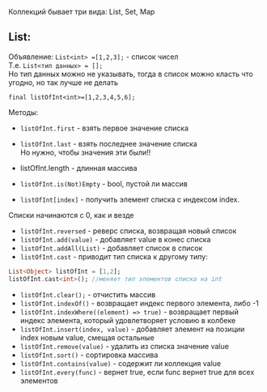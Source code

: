 Коллекций бывает три вида: List, Set, Map  
  
## List:  
  
Объявление: `List<int> =[1,2,3];` - список чисел  
Т.е. `List<тип данных> = [];`  
Но тип данных можно не указывать, тогда в список можно класть что угодно, но так лучше не делать  

`final listOfInt<int>=[1,2,3,4,5,6]; ` 

Методы:
- `listOfInt.first` - взять первое значение списка  
- `listOfInt.last` - взять последнее значение списка  
Но нужно, чтобы значения эти были!!  
  
- listOfInt.length - длинная массива  
- `listOfInt.is(Not)Empty` - bool, пустой ли массив  
- `listOfInt[index]` - получить элемент списка с индексом index.  
  
Списки начинаются с 0, как и везде  
  
- `listOfInt.reversed` - реверс списка, возвращая новый список  
- `listOfInt.add(value)` - добавляет value в конес списка  
- `listOfInt.addAll(List)` - добавляет список в список  
- `listOfInt.cast` - приводит тип списка к другому типу:  
  
```dart
List<Object> listOfInt = [1,2];  
listOfInt.cast<int>(); //меняет тип элементов списка на int  
```
  
- `listOfInt.clear();` - отчистить массив  
- `listOfInt.indexOf()` - возвращает индекс первого элемента, либо -1  
- `listOfInt.indexWhere((element) => true)` - возвращает первый индекс элемента, который удовлетворяет условию в колбеке  
- `listOfInt.insert(index, value)` - добавляет элемент на позиции index новым value, смещая остальные  
- `listOfInt.remove(value)` - удалить из списка значение value  
- `listOfInt.sort()` - сортировка массива  
- `listOfInt.contains(value)` - содержит ли коллекция value  
- `listOfInt.every(func)` - вернет true, если func вернет true для всех элементов